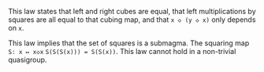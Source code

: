 This law states that left and right cubes are equal, that left multiplications by squares are all equal to that cubing map, and that `x ◇ (y ◇ x)` only depends on `x`.

This law implies that the set of squares is a submagma.  The squaring map `S: x ↦ x◇x`  `S(S(S(x))) = S(S(x))`.  This law cannot hold in a non-trivial quasigroup.
